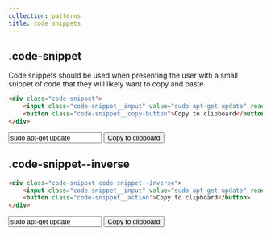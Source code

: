 ```yaml
---
collection: patterns
title: code snippets
---
```


## .code-snippet

Code snippets should be used when presenting the user with a small snippet of code that they will likely want to copy and paste.

```html
<div class="code-snippet">
    <input class="code-snippet__input" value="sudo apt-get update" readonly="readonly">
    <button class="code-snippet__copy-button">Copy to clipboard</button>
</div>
```

<div class="code-snippet">
    <input class="code-snippet__input" value="sudo apt-get update" readonly="readonly">
    <button class="code-snippet__action">Copy to clipboard</button>
</div>

## .code-snippet--inverse


```html
<div class="code-snippet code-snippet--inverse">
    <input class="code-snippet__input" value="sudo apt-get update" readonly="readonly">
    <button class="code-snippet__action">Copy to clipboard</button>
</div>
```

<div class="code-snippet code-snippet--inverse">
    <input class="code-snippet__input" value="sudo apt-get update" readonly="readonly">
    <button class="code-snippet__action">Copy to clipboard</button>
</div>
